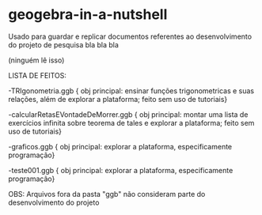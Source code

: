 # geogebra-in-a-nutshell

Usado para guardar e replicar documentos referentes ao desenvolvimento do projeto de pesquisa bla bla bla

(ninguém lê isso)

LISTA DE FEITOS:

-TRIgonometria.ggb { obj principal: ensinar funções trigonometricas e suas relações, além de explorar a plataforma; feito sem uso de tutoriais}

-calcularRetasEVontadeDeMorrer.ggb { obj principal: montar uma lista de exercícios infinita sobre teorema de tales e explorar a plataforma; feito sem uso de tutoriais}

-graficos.ggb { obj principal: explorar a plataforma, especificamente programação}

-teste001.ggb { obj principal: explorar a plataforma, especificamente programação}

OBS: Arquivos fora da pasta "ggb" não consideram parte do desenvolvimento do projeto
